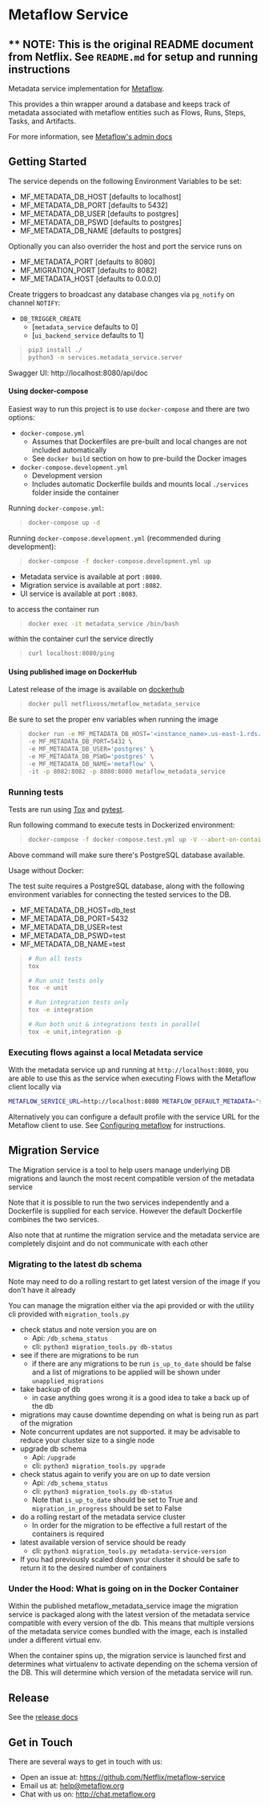 # Metaflow Service

## ** NOTE: This is the original README document from Netflix. See `README.md` for setup and running instructions

Metadata service implementation for [Metaflow](https://github.com/Netflix/metaflow).

This provides a thin wrapper around a database and keeps track of metadata associated with
metaflow entities such as Flows, Runs, Steps, Tasks, and Artifacts.

For more information, see [Metaflow's admin docs](https://admin-docs.metaflow.org/overview/service-architecture#metadata)

## Getting Started

The service depends on the following Environment Variables to be set:

- MF_METADATA_DB_HOST [defaults to localhost]
- MF_METADATA_DB_PORT [defaults to 5432]
- MF_METADATA_DB_USER [defaults to postgres]
- MF_METADATA_DB_PSWD [defaults to postgres]
- MF_METADATA_DB_NAME [defaults to postgres]

Optionally you can also overrider the host and port the service runs on

- MF_METADATA_PORT [defaults to 8080]
- MF_MIGRATION_PORT [defaults to 8082]
- MF_METADATA_HOST [defaults to 0.0.0.0]

Create triggers to broadcast any database changes via `pg_notify` on channel `NOTIFY`:

- `DB_TRIGGER_CREATE`
  - [`metadata_service` defaults to 0]
  - [`ui_backend_service` defaults to 1]

> ```sh
> pip3 install ./
> python3 -m services.metadata_service.server
> ```

Swagger UI: http://localhost:8080/api/doc

#### Using docker-compose

Easiest way to run this project is to use `docker-compose` and there are two options:

- `docker-compose.yml`
  - Assumes that Dockerfiles are pre-built and local changes are not included automatically
  - See `docker build` section on how to pre-build the Docker images
- `docker-compose.development.yml`
  - Development version
  - Includes automatic Dockerfile builds and mounts local `./services` folder inside the container

Running `docker-compose.yml`:

> ```sh
> docker-compose up -d
> ```

Running `docker-compose.development.yml` (recommended during development):

> ```sh
> docker-compose -f docker-compose.development.yml up
> ```

- Metadata service is available at port `:8080`.
- Migration service is available at port `:8082`.
- UI service is available at port `:8083`.

to access the container run

> ```sh
> docker exec -it metadata_service /bin/bash
> ```

within the container curl the service directly

> ```sh
> curl localhost:8080/ping
> ```

#### Using published image on DockerHub

Latest release of the image is available on [dockerhub](https://hub.docker.com/repository/docker/netflixoss/metaflow_metadata_service)

> ```sh
> docker pull netflixoss/metaflow_metadata_service
> ```

Be sure to set the proper env variables when running the image

> ```sh
> docker run -e MF_METADATA_DB_HOST='<instance_name>.us-east-1.rds.amazonaws.com' \
> -e MF_METADATA_DB_PORT=5432 \
> -e MF_METADATA_DB_USER='postgres' \
> -e MF_METADATA_DB_PSWD='postgres' \
> -e MF_METADATA_DB_NAME='metaflow' \
> -it -p 8082:8082 -p 8080:8080 metaflow_metadata_service
> ```

### Running tests

Tests are run using [Tox](https://tox.readthedocs.io) and [pytest](https://docs.pytest.org).

Run following command to execute tests in Dockerized environment:

> ```sh
> docker-compose -f docker-compose.test.yml up -V --abort-on-container-exit
> ```

Above command will make sure there's PostgreSQL database available.

Usage without Docker:

The test suite requires a PostgreSQL database, along with the following environment variables for connecting the tested services to the DB.

- MF_METADATA_DB_HOST=db_test
- MF_METADATA_DB_PORT=5432
- MF_METADATA_DB_USER=test
- MF_METADATA_DB_PSWD=test
- MF_METADATA_DB_NAME=test

> ```sh
> # Run all tests
> tox
>
> # Run unit tests only
> tox -e unit
>
> # Run integration tests only
> tox -e integration
>
> # Run both unit & integrations tests in parallel
> tox -e unit,integration -p
> ```

### Executing flows against a local Metadata service

With the metadata service up and running at `http://localhost:8080`, you are able to use this as the service when executing Flows with the Metaflow client locally via

```sh
METAFLOW_SERVICE_URL=http://localhost:8080 METAFLOW_DEFAULT_METADATA="service" python3 basicflow.py run
```

Alternatively you can configure a default profile with the service URL for the Metaflow client to use. See [Configuring metaflow](https://admin-docs.metaflow.org/overview/configuring-metaflow) for instructions.

## Migration Service

The Migration service is a tool to help users manage underlying DB migrations and launch
the most recent compatible version of the metadata service

Note that it is possible to run the two services independently and a Dockerfile is
supplied for each service. However the default Dockerfile combines the two services.

Also note that at runtime the migration service and the metadata service are completely disjoint and
do not communicate with each other

### Migrating to the latest db schema

Note may need to do a rolling restart to get latest version of the image if you don't have it already

You can manage the migration either via the api provided or with the utility cli provided with `migration_tools.py`

- check status and note version you are on
  - Api: `/db_schema_status`
  - cli: `python3 migration_tools.py db-status`
- see if there are migrations to be run
  - if there are any migrations to be run `is_up_to_date` should be false and a list of migrations to be applied
    will be shown under `unapplied_migrations`
- take backup of db
  - in case anything goes wrong it is a good idea to take a back up of the db
- migrations may cause downtime depending on what is being run as part of the migration
- Note concurrent updates are not supported. it may be advisable to reduce your cluster size to a single node
- upgrade db schema
  - Api: `/upgrade`
  - cli: `python3 migration_tools.py upgrade`
- check status again to verify you are on up to date version
  - Api: `/db_schema_status`
  - cli: `python3 migration_tools.py db-status`
  - Note that `is_up_to_date` should be set to True and `migration_in_progress` should be set to False
- do a rolling restart of the metadata service cluster
  - In order for the migration to be effective a full restart of the containers is required
- latest available version of service should be ready
  - cli: `python3 migration_tools.py metadata-service-version`
- If you had previously scaled down your cluster it should be safe to return it to the desired number of containers

### Under the Hood: What is going on in the Docker Container

Within the published metaflow_metadata_service image the migration service is packaged along with
the latest version of the metadata service compatible with every version of the db. This means that multiple versions
of the metadata service comes bundled with the image, each is installed under a different virtual env.

When the container spins up, the migration service is launched first and determines what virtualenv to activate
depending on the schema version of the DB. This will determine which version of the metadata service will run.

## Release

See the [release docs](RELEASE.md)

## Get in Touch

There are several ways to get in touch with us:

- Open an issue at: https://github.com/Netflix/metaflow-service
- Email us at: help@metaflow.org
- Chat with us on: http://chat.metaflow.org
